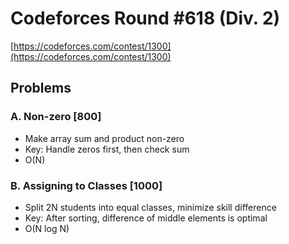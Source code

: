 # Codeforces Round #618 (Div. 2)
[https://codeforces.com/contest/1300](https://codeforces.com/contest/1300)

## Problems

### A. Non-zero [800]
- Make array sum and product non-zero
- Key: Handle zeros first, then check sum
- O(N)

### B. Assigning to Classes [1000]
- Split 2N students into equal classes, minimize skill difference
- Key: After sorting, difference of middle elements is optimal
- O(N log N)
